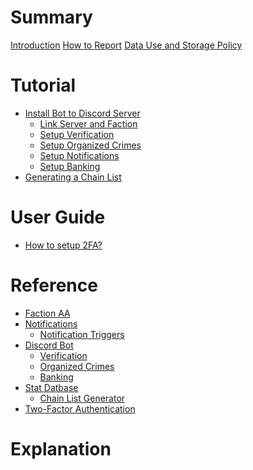 # Summary

[Introduction](README.md)
[How to Report](report.md)
[Data Use and Storage Policy](data-use-storage.md)

# Tutorial

- [Install Bot to Discord Server](tutorial/discord-server-installation.md)
    - [Link Server and Faction](tutorial/discord-server-link.md)
    - [Setup Verification](tutorial/discord-server-verification.md)
    - [Setup Organized Crimes](tutorial/discord-server-oc.md)
    - [Setup Notifications](tutorial/discord-server-notification.md)
    - [Setup Banking](tutorial/discord-server-banking.md)
- [Generating a Chain List](tutorial/chain-list.md)

# User Guide
- [How to setup 2FA?](guide/2fa.md)

# Reference

- [Faction AA](reference/faction-aa.md)
- [Notifications](reference/notification.md)
    - [Notification Triggers](reference/notification-trigger.md)
- [Discord Bot]()
    - [Verification](reference/bot-verification.md)
    - [Organized Crimes](reference/bot-oc.md)
    - [Banking](reference/bot-banking.md)
- [Stat Datbase]()
    - [Chain List Generator](reference/stats-chain-list-generator.md)
- [Two-Factor Authentication](reference/2fa.md)

# Explanation
